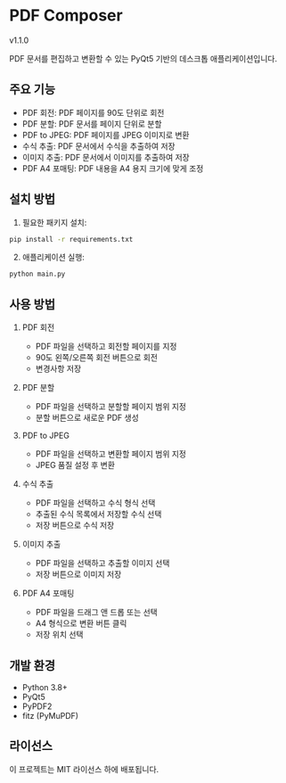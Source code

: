 # PDF Composer

v1.1.0

PDF 문서를 편집하고 변환할 수 있는 PyQt5 기반의 데스크톱 애플리케이션입니다.

## 주요 기능

- PDF 회전: PDF 페이지를 90도 단위로 회전
- PDF 분할: PDF 문서를 페이지 단위로 분할
- PDF to JPEG: PDF 페이지를 JPEG 이미지로 변환
- 수식 추출: PDF 문서에서 수식을 추출하여 저장
- 이미지 추출: PDF 문서에서 이미지를 추출하여 저장
- PDF A4 포매팅: PDF 내용을 A4 용지 크기에 맞게 조정

## 설치 방법

1. 필요한 패키지 설치:
```bash
pip install -r requirements.txt
```

2. 애플리케이션 실행:
```bash
python main.py
```

## 사용 방법

1. PDF 회전
   - PDF 파일을 선택하고 회전할 페이지를 지정
   - 90도 왼쪽/오른쪽 회전 버튼으로 회전
   - 변경사항 저장

2. PDF 분할
   - PDF 파일을 선택하고 분할할 페이지 범위 지정
   - 분할 버튼으로 새로운 PDF 생성

3. PDF to JPEG
   - PDF 파일을 선택하고 변환할 페이지 범위 지정
   - JPEG 품질 설정 후 변환

4. 수식 추출
   - PDF 파일을 선택하고 수식 형식 선택
   - 추출된 수식 목록에서 저장할 수식 선택
   - 저장 버튼으로 수식 저장

5. 이미지 추출
   - PDF 파일을 선택하고 추출할 이미지 선택
   - 저장 버튼으로 이미지 저장

6. PDF A4 포매팅
   - PDF 파일을 드래그 앤 드롭 또는 선택
   - A4 형식으로 변환 버튼 클릭
   - 저장 위치 선택

## 개발 환경

- Python 3.8+
- PyQt5
- PyPDF2
- fitz (PyMuPDF)

## 라이선스

이 프로젝트는 MIT 라이선스 하에 배포됩니다.
